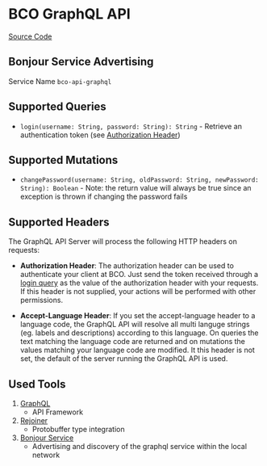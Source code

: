 # BCO GraphQL API

[Source Code](https://github.com/openbase/bco.api.graphql)

## Bonjour Service Advertising

Service Name ```bco-api-graphql```

## Supported Queries
* `login(username: String, password: String): String` - Retrieve an authentication token (see [Authorization Header](#supported-headers))

## Supported Mutations
* `changePassword(username: String, oldPassword: String, newPassword: String): Boolean` - Note: the return value will always be true since an exception is thrown if changing the password fails

## Supported Headers
The GraphQL API Server will process the following HTTP headers on requests:

* **Authorization Header**:
The authorization header can be used to authenticate your client at BCO.
Just send the token received through a [login query](#supported-queries) as the value of the authorization header with your requests. 
If this header is not supplied, your actions will be performed with other permissions.

* **Accept-Language Header**:
If you set the accept-language header to a language code, the GraphQL API will resolve all multi languge strings (eg. labels and descriptions) according to this language.
On queries the text matching the language code are returned and on mutations the values matching your language code are modified.
It this header is not set, the default of the server running the GraphQL API is used.

## Used Tools

1. [GraphQL](https://graphql.org/)
   * API Framework
2. [Rejoiner](https://rejoiner.io/)
   * Protobuffer type integration
4. [Bonjour Service](https://github.com/jmdns/jmdns)
   * Advertising and discovery of the graphql service within the local network
